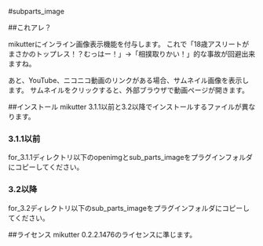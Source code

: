 #subparts_image

##これアレ？

mikutterにインライン画像表示機能を付与します。
これで「18歳アスリートがまさかのトップレス！？むっはー！」->「相撲取りかい！」的な事故が回避出来ますね。

あと、YouTube、ニコニコ動画のリンクがある場合、サムネイル画像を表示します。
サムネイルをクリックすると、外部ブラウザで動画ページが開きます。


##インストール
mikutter 3.1.1以前と3.2以降でインストールするファイルが異なります。

### 3.1.1以前
for_3.1.1ディレクトリ以下のopenimgとsub_parts_imageをプラグインフォルダにコピーしてください。

### 3.2以降
for_3.2ディレクトリ以下のsub_parts_imageをプラグインフォルダにコピーしてください。


##ライセンス
mikutter 0.2.2.1476のライセンスに準じます。
